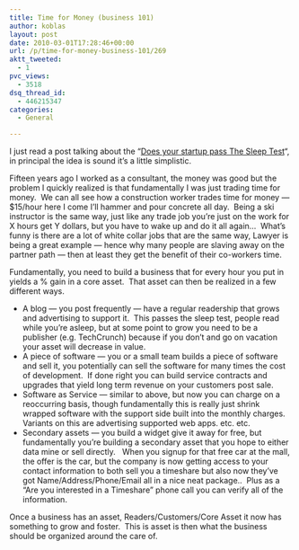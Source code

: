 ```yaml
---
title: Time for Money (business 101)
author: koblas
layout: post
date: 2010-03-01T17:28:46+00:00
url: /p/time-for-money-business-101/269
aktt_tweeted:
  - 1
pvc_views:
  - 3518
dsq_thread_id:
  - 446215347
categories:
  - General

---
```

I just read a post talking about the &#8220;[Does your startup pass The Sleep Test][1]&#8220;, in principal the idea is sound it&#8217;s a little simplistic.

Fifteen years ago I worked as a consultant, the money was good but the problem I quickly realized is that fundamentally I was just trading time for money.  We can all see how a construction worker trades time for money &#8212; $15/hour here I come I&#8217;ll hammer and pour concrete all day.  Being a ski instructor is the same way, just like any trade job you&#8217;re just on the work for X hours get Y dollars, but you have to wake up and do it all again&#8230;  What&#8217;s funny is there are a lot of white collar jobs that are the same way, Lawyer is being a great example &#8212; hence why many people are slaving away on the partner path &#8212; then at least they get the benefit of their co-workers time.

Fundamentally, you need to build a business that for every hour you put in yields a % gain in a core asset.  That asset can then be realized in a few different ways.

  * A blog &#8212; you post frequently &#8212; have a regular readership that grows and advertising to support it.  This passes the sleep test, people read while you&#8217;re asleep, but at some point to grow you need to be a publisher (e.g. TechCrunch) because if you don&#8217;t and go on vacation your asset will decrease in value.
  * A piece of software &#8212; you or a small team builds a piece of software and sell it, you potentially can sell the software for many times the cost of development.  If done right you can build service contracts and upgrades that yield long term revenue on your customers post sale.
  * Software as Service &#8212; similar to above, but now you can charge on a reoccurring basis, though fundamentally this is really just shrink wrapped software with the support side built into the monthly charges.  Variants on this are advertising supported web apps. etc. etc.
  * Secondary assets &#8212; you build a widget give it away for free, but fundamentally you&#8217;re building a secondary asset that you hope to either data mine or sell directly.   When you signup for that free car at the mall, the offer is the car, but the company is now getting access to your contact information to both sell you a timeshare but also now they&#8217;ve got Name/Address/Phone/Email all in a nice neat package..  Plus as a &#8220;Are you interested in a Timeshare&#8221; phone call you can verify all of the information.

Once a business has an asset, Readers/Customers/Core Asset it now has something to grow and foster.  This is asset is then what the business should be organized around the care of.

 [1]: http://markmaunder.com/2010/does-your-startup-pass-the-sleep-test/